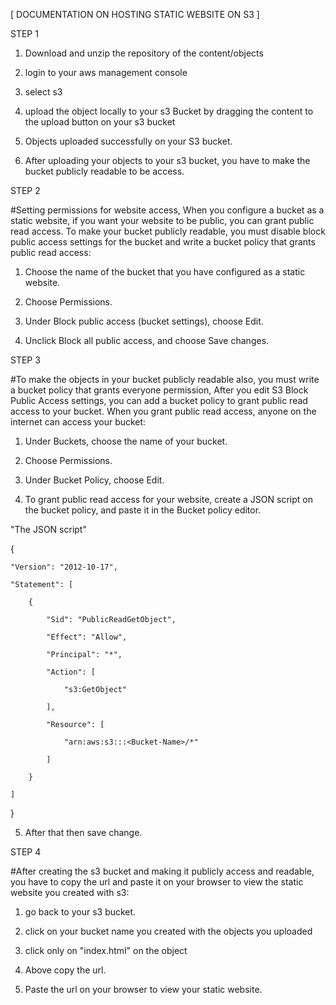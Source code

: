 [ DOCUMENTATION ON HOSTING STATIC WEBSITE ON S3 ]
 

STEP 1

1. Download and unzip the repository of the content/objects

2. login to your aws management console

3. select s3

4. upload the object locally to your s3 Bucket by dragging the content to the upload button on your s3 bucket

5. Objects uploaded successfully on your S3 bucket.

6. After uploading your objects to your s3 bucket, you have to make the bucket publicly readable to be access.

 

STEP 2

#Setting permissions for website access, When you configure a bucket as a static website, if you want your website to be public, you can grant public read access. To make your bucket publicly readable, you must disable block public access settings for the bucket and write a bucket policy that grants public read access:

1. Choose the name of the bucket that you have configured as a static website.

2. Choose Permissions.

3. Under Block public access (bucket settings), choose Edit.

4. Unclick Block all public access, and choose Save changes.

 

STEP 3

#To make the objects in your bucket publicly readable also, you must write a bucket policy that grants everyone permission, After you edit S3 Block Public Access settings, you can add a bucket policy to grant public read access to your bucket. When you grant public read access, anyone on the internet can access your bucket:

1. Under Buckets, choose the name of your bucket.

2. Choose Permissions.

3. Under Bucket Policy, choose Edit.

4. To grant public read access for your website, create a JSON script on the bucket policy, and paste it in the Bucket policy editor.

"The JSON script"

{

    "Version": "2012-10-17",

    "Statement": [

        {

            "Sid": "PublicReadGetObject",

            "Effect": "Allow",

            "Principal": "*",

            "Action": [

                "s3:GetObject"

            ],

            "Resource": [

                "arn:aws:s3:::<Bucket-Name>/*"

            ]

        }

    ]

}

 

5. After that then save change.

 

STEP 4

#After creating the s3 bucket and making it publicly access and readable, you have to copy the url and paste it on your browser to view the static website you created with s3:

1. go back to your s3 bucket.

2. click on your bucket name you created with the objects you uploaded

3. click only on "index.html" on the object

4. Above copy the url.

5. Paste the url on your browser to view your static website.

 
